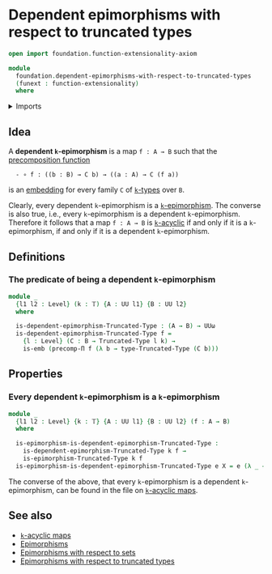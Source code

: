 # Dependent epimorphisms with respect to truncated types

```agda
open import foundation.function-extensionality-axiom

module
  foundation.dependent-epimorphisms-with-respect-to-truncated-types
  (funext : function-extensionality)
  where
```

<details><summary>Imports</summary>

```agda
open import foundation.epimorphisms-with-respect-to-truncated-types funext
open import foundation.universe-levels

open import foundation-core.embeddings
open import foundation-core.precomposition-dependent-functions
open import foundation-core.truncated-types
open import foundation-core.truncation-levels
```

</details>

## Idea

A **dependent `k`-epimorphism** is a map `f : A → B` such that the
[precomposition function](foundation.precomposition-dependent-functions.md)

```text
  - ∘ f : ((b : B) → C b) → ((a : A) → C (f a))
```

is an [embedding](foundation-core.embeddings.md) for every family `C` of
[`k`-types](foundation.truncated-types.md) over `B`.

Clearly, every dependent `k`-epimorphism is a
[`k`-epimorphism](foundation.epimorphisms-with-respect-to-truncated-types.md).
The converse is also true, i.e., every `k`-epimorphism is a dependent
`k`-epimorphism. Therefore it follows that a map `f : A → B` is
[`k`-acyclic](synthetic-homotopy-theory.truncated-acyclic-maps.md) if and only
if it is a `k`-epimorphism, if and only if it is a dependent `k`-epimorphism.

## Definitions

### The predicate of being a dependent `k`-epimorphism

```agda
module _
  {l1 l2 : Level} (k : 𝕋) {A : UU l1} {B : UU l2}
  where

  is-dependent-epimorphism-Truncated-Type : (A → B) → UUω
  is-dependent-epimorphism-Truncated-Type f =
    {l : Level} (C : B → Truncated-Type l k) →
    is-emb (precomp-Π f (λ b → type-Truncated-Type (C b)))
```

## Properties

### Every dependent `k`-epimorphism is a `k`-epimorphism

```agda
module _
  {l1 l2 : Level} {k : 𝕋} {A : UU l1} {B : UU l2} (f : A → B)
  where

  is-epimorphism-is-dependent-epimorphism-Truncated-Type :
    is-dependent-epimorphism-Truncated-Type k f →
    is-epimorphism-Truncated-Type k f
  is-epimorphism-is-dependent-epimorphism-Truncated-Type e X = e (λ _ → X)
```

The converse of the above, that every `k`-epimorphism is a dependent
`k`-epimorphism, can be found in the file on
[`k`-acyclic maps](synthetic-homotopy-theory.truncated-acyclic-maps.md).

## See also

- [`k`-acyclic maps](synthetic-homotopy-theory.truncated-acyclic-maps.md)
- [Epimorphisms](foundation.epimorphisms.md)
- [Epimorphisms with respect to sets](foundation.epimorphisms-with-respect-to-sets.md)
- [Epimorphisms with respect to truncated types](foundation.epimorphisms-with-respect-to-truncated-types.md)
